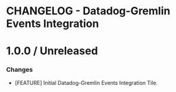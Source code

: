 # CHANGELOG - Datadog-Gremlin Events Integration

1.0.0 / Unreleased
==================
### Changes

* [FEATURE] Initial Datadog-Gremlin Events Integration Tile.
